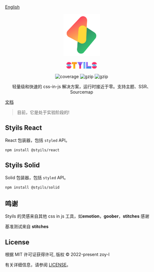 [English](./README.md)

<p align="center">
<img src="./logo.svg" alt="styils" style="width:120px">
<br/>
<br/>
<img src="./styils.svg" alt="styils" style="width:100px;">
</p>

<p align="center">
  <img src="https://codecov.io/gh/styils/styils/branch/main/graph/badge.svg?token=DAETCWW98B" alt="coverage" />
  <img src="https://img.badgesize.io/https://unpkg.com/@styils/solid@latest/index.prod.esm.js?compression=gzip&style=square&label=solid&color=#4fc08d" alt="gzip" />
  <img src="https://img.badgesize.io/https://unpkg.com/@styils/react@latest/index.prod.esm.js?compression=gzip&style=square&label=react&color=#4fc08d" alt="gzip" />
</p>

<p align="center">
 轻量级和快速的 css-in-js 解决方案，运行时接近于零。支持主题、SSR、Sourcemap
</p>

[文档](https://styils.github.io/styils)

> 目前，它是处于实验阶段的!

## Styils React

React 包装器，包括 `styled` API。

```sh
npm install @styils/react
```

## Styils Solid

Solid 包装器，包括 `styled` API。

```sh
npm install @styils/solid
```

## 鸣谢

Styils 的灵感来自其他 css in js 工具，如**emotion**，**goober**，**stitches** 感谢

基准测试来自 **stitches**

## License

根据 MIT 许可证获得许可, 版权 © 2022-present zoy-l

有关详细信息，请参阅 [LICENSE](./LICENSE)。
